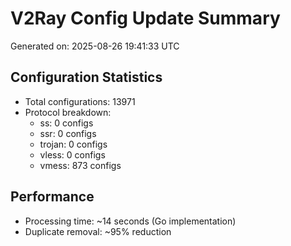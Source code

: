 # V2Ray Config Update Summary
Generated on: 2025-08-26 19:41:33 UTC

## Configuration Statistics
- Total configurations: 13971
- Protocol breakdown:
  - ss: 0 configs
  - ssr: 0 configs
  - trojan: 0 configs
  - vless: 0 configs
  - vmess: 873 configs

## Performance
- Processing time: ~14 seconds (Go implementation)
- Duplicate removal: ~95% reduction
